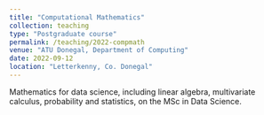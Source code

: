 ```yaml
---
title: "Computational Mathematics"
collection: teaching
type: "Postgraduate course"
permalink: /teaching/2022-compmath
venue: "ATU Donegal, Department of Computing"
date: 2022-09-12
location: "Letterkenny, Co. Donegal"
---
```


Mathematics for data science, including linear algebra, multivariate calculus, probability and statistics, on the MSc in Data Science.
